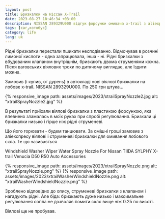 ```yaml
---
layout: post
title: Бризкалки на Ніссан X-Trail
date: 2023-08-27 18:46:34 +03:00
description: NISSAN 289329U000 відгук форсунки омивача x-trail з aliexpress
tags: [car,котобус]
category: life
lang: uk
---
```


Рідні бризкалки перестали пшикати несподіванно.
Відмочував в розчині лимоної кислоти - одна запрацювала, інша - ні.
Рідні бризкалки з вбудованим клапаном внутрішнім, бризкають двома струменями кожна. 
Після ваговських віялових трохи по дитячому виглядає, але їздити можна.

Замовив (і купив, от дурень) в автокладі нові віялові бризкалки на лобове x-trail. 
NISSAN 289329U000.
По 250 грн штука...

{% responsive_image path: assets/images/2023/xtrailSprayNozzle2.jpg alt: "xtrailSprayNozzle2.jpg" %}

В результаті приїхали віялові бризкалки з пластикою форсункою, яка впевнено зламалась в моїх руках при спробі регулювання.
Бризкали ці бризкалки низько і гірше ніж рідні струменеві.

Що його горювати - будем танцювати. 
За смішні гроші замовив з аліекспресу віялові і струменеві бризкалки для омивання лобового скла. 
Те що називається 

Windshield Washer Wiper Water Spray Nozzle For Nissan TIIDA SYLPHY X-trail Venucia D50 R50 Auto Accessories

{% responsive_image path: assets/images/2023/xtrailSprayNozzle.png alt: "xtrailSprayNozzle.png" %}
{% responsive_image path: assets/images/2023/xtrailWasherWindshieldNozzle.png alt: "xtrailWasherWindshieldNozzle.png" %}

Зроблено відповідно до опису, струменеві бризкалки з клапаном і нагадують рідні. 
Але біда: бризкають дуже низько і максимальне регулювання сопла не дозволяє помити скло вище ніж 0.25 по висоті.

Віялові ще не пробував.